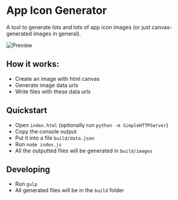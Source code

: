 App Icon Generator
==================

A tool to generate lots and lots of app icon images (or just canvas-generated images in general).

![Preview](https://cloud.githubusercontent.com/assets/744973/3868090/a3f180c6-2022-11e4-8240-4e41397802af.png)

## How it works:

- Create an image with html canvas
- Generate image data urls
- Write files with these data urls

## Quickstart

- Open `index.html` (optionally run `python -m SimpleHTTPServer`)
- Copy the console output
- Put it into a file `build/data.json`
- Run `node index.js`
- All the outputted files will be generated in `build/images`

## Developing

- Run `gulp`
- All generated files will be in the `build` folder